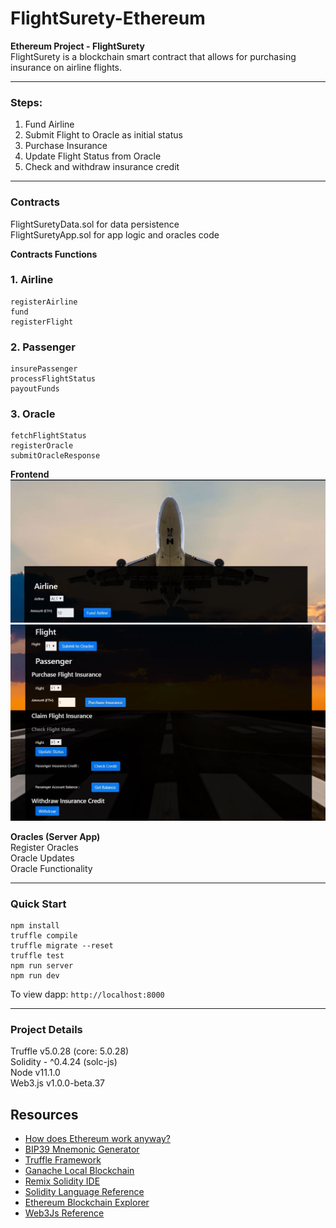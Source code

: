 # FlightSurety-Ethereum
**Ethereum Project - FlightSurety**  
FlightSurety is a blockchain smart contract that allows for purchasing insurance on airline flights.
****
### Steps:
1. Fund Airline
2. Submit Flight to Oracle as initial status
3. Purchase Insurance
4. Update Flight Status from Oracle
5. Check and withdraw insurance credit  
****
### Contracts 
FlightSuretyData.sol for data persistence  
FlightSuretyApp.sol for app logic and oracles code  
  
**Contracts Functions**  
### 1. Airline  
    registerAirline
    fund  
    registerFlight  
    
### 2. Passenger  
    insurePassenger
    processFlightStatus  
    payoutFunds  

### 3. Oracle
    fetchFlightStatus
    registerOracle  
    submitOracleResponse 
      
**Frontend**  
![image](https://github.com/DavidCLi/FlightSurety-Ethereum/blob/master/pics/Flight1.JPG)   
![image](https://github.com/DavidCLi/FlightSurety-Ethereum/blob/master/pics/Flight2.JPG)   
  
**Oracles (Server App)**   
    Register Oracles  
    Oracle Updates    
    Oracle Functionality    
****
### Quick Start
    npm install  
    truffle compile  
    truffle migrate --reset  
    truffle test  
    npm run server
    npm run dev  
      
To view dapp:
`http://localhost:8000`
****
### Project Details  
Truffle v5.0.28 (core: 5.0.28)  
Solidity - ^0.4.24 (solc-js)  
Node v11.1.0  
Web3.js v1.0.0-beta.37  

## Resources

* [How does Ethereum work anyway?](https://medium.com/@preethikasireddy/how-does-ethereum-work-anyway-22d1df506369)
* [BIP39 Mnemonic Generator](https://iancoleman.io/bip39/)
* [Truffle Framework](http://truffleframework.com/)
* [Ganache Local Blockchain](http://truffleframework.com/ganache/)
* [Remix Solidity IDE](https://remix.ethereum.org/)
* [Solidity Language Reference](http://solidity.readthedocs.io/en/v0.4.24/)
* [Ethereum Blockchain Explorer](https://etherscan.io/)
* [Web3Js Reference](https://github.com/ethereum/wiki/wiki/JavaScript-API)
